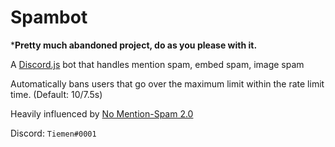 # Spambot

***Pretty much abandoned project, do as you please with it.**

A [Discord.js](https://github.com/hydrabolt/discord.js) bot that handles mention spam, embed spam, image spam

Automatically bans users that go over the maximum limit within the rate limit time. (Default: 10/7.5s)

Heavily influenced by [No Mention-Spam 2.0](https://github.com/eslachance/nms2)

Discord: `Tiemen#0001`
